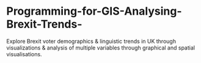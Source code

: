 # Programming-for-GIS-Analysing-Brexit-Trends-
Explore Brexit voter demographics &amp; linguistic trends in UK through visualizations &amp; analysis of multiple variables through graphical and spatial visualisations.
